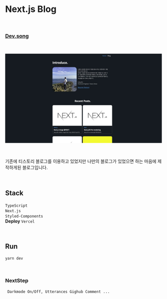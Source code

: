 # Next.js Blog

<br>

### [Dev.song](https://github.com/MiryangJung/miryang.dev)

<br>

![썸네일](public/BlogMain.jpg)

<br>

기존에 티스토리 블로그를 이용하고 있었지만 나만의 블로그가 있었으면 하는 마음에 제작하게된 블로그입니다.

<br>

## **Stack**

`TypeScript`  
`Next.js`  
`Styled-Components`  
**Deploy** `Vercel`

<br>

## **Run**

```
yarn dev
```

<br>

### **NextStep**

```
 Darkmode On/Off, Utterances Gighub Comment ...
```
